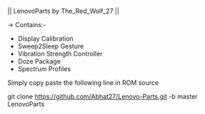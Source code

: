 || LenovoParts by The_Red_Wolf_27 ||


-> Contains:-
* Display Calibration
* Sweep2Sleep Gesture
* Vibration Strength Controller
* Doze Package
* Spectrum Profiles

Simply copy paste the following line in ROM source

git clone https://github.com/Abhat27/Lenovo-Parts.git -b master LenovoParts

